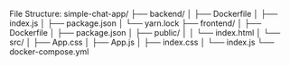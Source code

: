 File Structure:
simple-chat-app/
├── backend/
│   ├── Dockerfile
│   ├── index.js
│   ├── package.json
│   └── yarn.lock
├── frontend/
│   ├── Dockerfile
│   ├── package.json
│   ├── public/
│   │   └── index.html
│   └── src/
│       ├── App.css
│       ├── App.js
│       ├── index.css
│       └── index.js
└── docker-compose.yml 

